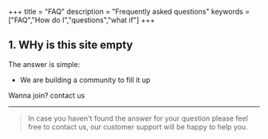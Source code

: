 +++
title = "FAQ"
description = "Frequently asked questions"
keywords = ["FAQ","How do I","questions","what if"]
+++


## 1. WHy is this site empty

The answer is simple:

- We are building a community to fill it up

Wanna join? contact us


---

> In case you haven't found the answer for your question please feel free to contact us, our customer support will be happy to help you.
